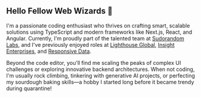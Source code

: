 ## Hello Fellow Web Wizards 👋

I'm a passionate coding enthusiast who thrives on crafting smart, scalable solutions using TypeScript and modern frameworks like Next.js, React, and Angular. Currently, I'm proudly part of the talented team at [Sudorandom Labs](https://sudoswap.xyz), and I've previously enjoyed roles at [Lighthouse Global](https://lighthouseglobal.com), [Insight Enterprises](https://www.insight.com/), and [Responsive Data](https://www.responsivedata.com/).

Beyond the code editor, you'll find me scaling the peaks of complex UI challenges or exploring innovative backend architectures. When not coding, I'm usually rock climbing, tinkering with generative AI projects, or perfecting my sourdough baking skills—a hobby I started long before it became trendy during quarantine!

